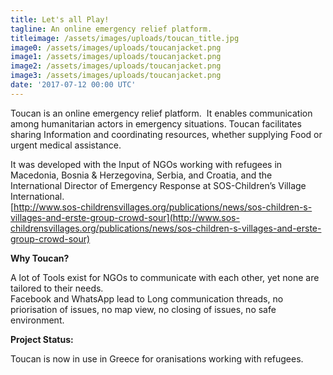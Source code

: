 ```yaml
---
title: Let's all Play!
tagline: An online emergency relief platform.
titleimage: /assets/images/uploads/toucan_title.jpg
image0: /assets/images/uploads/toucanjacket.png
image1: /assets/images/uploads/toucanjacket.png
image2: /assets/images/uploads/toucanjacket.png
image3: /assets/images/uploads/toucanjacket.png
date: '2017-07-12 00:00 UTC'
---
```

Toucan is an online emergency relief platform.  It enables communication among humanitarian actors in emergency situations. Toucan facilitates sharing Information and coordinating resources, whether supplying Food or urgent medical assistance.

It was developed with the Input of NGOs working with refugees in Macedonia, Bosnia & Herzegovina, Serbia, and Croatia, and the International Director of Emergency Response at SOS-Children’s Village International.\
[http://www.sos-childrensvillages.org/publications/news/sos-children-s-villages-and-erste-group-crowd-sour](http://www.sos-childrensvillages.org/publications/news/sos-children-s-villages-and-erste-group-crowd-sour)

**Why Toucan?**

A lot of Tools exist for NGOs to communicate with each other, yet none are tailored to their needs.\
Facebook and WhatsApp lead to Long communication threads, no priorisation of issues, no map view, no closing of issues, no safe environment.

**Project Status:**

Toucan is now in use in Greece for oranisations working with refugees.
